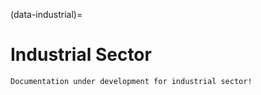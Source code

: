 (data-industrial)=
# Industrial Sector

```{warning}
Documentation under development for industrial sector!
```
